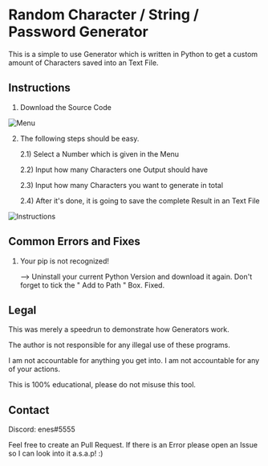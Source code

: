 # Random Character / String / Password Generator

This is a simple to use Generator which is written in Python to get a custom amount of Characters saved into an Text File.

## Instructions

1) Download the Source Code

![Menu](https://github.com/accomodate/random-string-generator/tree/main/imgs/menu.png)

2) The following steps should be easy.
   
   2.1) Select a Number which is given in the Menu
   
   2.2) Input how many Characters one Output should have
   
   2.3) Input how many Characters you want to generate in total
   
   2.4) After it's done, it is going to save the complete Result in an Text File
   
![Instructions](https://github.com/accomodate/random-string-generator/tree/main/imgs/instructions.png)
   
## Common Errors and Fixes
       
1) Your pip is not recognized!

   --> Uninstall your current Python Version and download it again.
   Don't forget to tick the " Add to Path " Box. Fixed.
   
## Legal

This was merely a speedrun to demonstrate how Generators work.

The author is not responsible for any illegal use of these programs.

I am not accountable for anything you get into. I am not accountable for any of your actions.

This is 100% educational, please do not misuse this tool.
       
## Contact

Discord: enes#5555

Feel free to create an Pull Request. If there is an Error please open an Issue so I can look into it a.s.a.p! :) 
